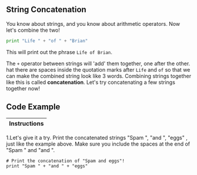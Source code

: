 ## String Concatenation

You know about strings, and you know about arithmetic operators. Now let's combine the two!

``` python
print "Life " + "of " + "Brian"
```
This will print out the phrase `Life of Brian`.

The `+` operator between strings will 'add' them together, one after the other. 
hat there are spaces inside the quotation marks after `Life` and `of` so that we can make the combined string look like 3 words.
Combining strings together like this is called __concatenation__. Let's try concatenating a few strings together now!

## Code Example

Instructions  | 
------------  | 
1.Let's give it a try. Print the concatenated strings "Spam ", "and ", "eggs" , just like the example above.
Make sure you include the spaces at the end of "Spam " and "and ".

``` pyhton
# Print the concatenation of "Spam and eggs"!
print "Spam " + "and " + "eggs"
```
